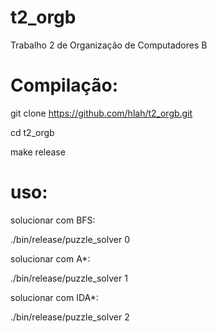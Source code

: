 # t2_orgb
Trabalho 2 de Organização de Computadores B

# Compilação:
git clone https://github.com/hlah/t2_orgb.git

cd t2_orgb

make release

# uso:
solucionar com BFS:

./bin/release/puzzle_solver 0 

solucionar com A*:

./bin/release/puzzle_solver 1 

solucionar com IDA*:

./bin/release/puzzle_solver 2 
